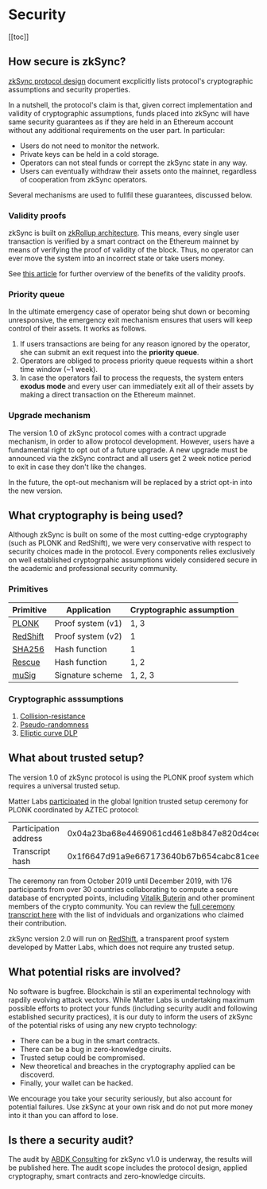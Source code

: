 # Security

[[toc]]

## How secure is zkSync?

[zkSync protocol design](https://github.com/matter-labs/zksync/blob/master/docs/protocol.md) document excplicitly lists protocol's cryptographic assumptions and security properties.

In a nutshell, the protocol's claim is that, given correct implementation and validity of cryptographic assumptions, funds placed into zkSync will have same security guarantees as if they are held in an Ethereum account without any additional requirements on the user part. In particular:

- Users do not need to monitor the network.
- Private keys can be held in a cold storage.
- Operators can not steal funds or corrept the zkSync state in any way.
- Users can eventually withdraw their assets onto the mainnet, regardless of cooperation from zkSync operators.

Several mechanisms are used to fullfil these guarantees, discussed below.

### Validity proofs

zkSync is built on [zkRollup architecture](/faq/intro#how-does-it-work). This means, every single user transaction is verified by a smart contract on the Ethereum mainnet by means of verifying the proof of validity of the block. Thus, no operator can ever move the system into an incorrect state or take users money.

See [this article](https://medium.com/starkware/validity-proofs-vs-fraud-proofs-4ef8b4d3d87a) for further overview of the benefits of the validity proofs.

### Priority queue

In the ultimate emergency case of operator being shut down or becoming unresponsive, the emergency exit mechanism ensures that users will keep control of their assets. It works as follows.

1. If users transactions are being for any reason ignored by the operator, she can submit an exit request into the **priority queue**.
2. Operators are obliged to process priority queue requests within a short time window (~1 week).
3. In case the operators fail to process the requests, the system enters **exodus mode** and every user can immediately exit all of their assets by making a direct transaction on the Ethereum mainnet.

### Upgrade mechanism

The version 1.0 of zkSync protocol comes with a contract upgrade mechanism, in order to allow protocol development. However, users have a fundamental right to opt out of a future upgrade. A new upgrade must be announced via the zkSync contract and all users get 2 week notice period to exit in case they don't like the changes.

In the future, the opt-out mechanism will be replaced by a strict opt-in into the new version.

## What cryptography is being used?

Although zkSync is built on some of the most cutting-edge cryptography (such as PLONK and RedShift), we were very conservative with respect to security choices made in the protocol. Every components relies exclusively on well established cryptogrpahic assumptions widely considered secure in the academic and professional security community.

### Primitives

|Primitive|Application|Cryptographic assumption|
|-|-|-| 
|[PLONK](https://eprint.iacr.org/2019/953)|Proof system (v1)|1, 3|
|[RedShift](https://eprint.iacr.org/2019/1400)|Proof system (v2)|1|
|[SHA256](https://en.wikipedia.org/wiki/SHA-2)|Hash function|1|
|[Rescue](https://eprint.iacr.org/2019/426.pdf)|Hash function|1, 2|
|[muSig](https://eprint.iacr.org/2018/068)|Signature scheme|1, 2, 3|

### Cryptographic asssumptions

1. [Collision-resistance](https://en.wikipedia.org/wiki/Collision_resistance)
2. [Pseudo-randomness](https://en.wikipedia.org/wiki/Pseudorandomness)
3. [Elliptic curve DLP](https://en.wikipedia.org/wiki/Discrete_logarithm#Cryptography)

## What about trusted setup?

The version 1.0 of zkSync protocol is using the PLONK proof system which requires a universal trusted setup.

Matter Labs [participated](https://www.aztecprotocol.com/ignition/participant/0x04a23ba68e4469061cd461e8b847e820d4ced948?timestamp=1587551054947) in the global Ignition trusted setup ceremony for PLONK coordinated by AZTEC protocol:

<table>
<tr>
    <td>Participation address</td>
    <td>0x04a23ba68e4469061cd461e8b847e820d4ced948</td>
</tr>
<tr>
    <td>Transcript hash</td>
    <td>0x1f6647d91a9e667173640b67b654cabc81ceee98d6100f259788afb34a3fc529</td>
</tr>
</table>

 The ceremony ran from October 2019 until December 2019, with 176 participants from over 30 countries collaborating to compute a secure database of encrypted points, including [Vitalik Buterin](https://twitter.com/VitalikButerin/status/1225856246307311616) and other prominent members of the crypto community. You can review the [full ceremony transcript here](https://www.aztecprotocol.com/ignition/) with the list of indviduals and organizations who claimed their contribution.

zkSync version 2.0 will run on [RedShift](https://eprint.iacr.org/2019/1400), a transparent proof system developed by Matter Labs, which does not require any trusted setup.

## What potential risks are involved?

No software is bugfree. Blockchain is stil an experimental technology with rapdily evolving attack vectors. While Matter Labs is undertaking maximum possible efforts to protect your funds (including security audit and following established security practices), it is our duty to inform the users of zkSync of the potential risks of using any new crypto technology:

- There can be a bug in the smart contracts.
- There can be a bug in zero-knowledge ciruits.
- Trusted setup could be compromised.
- New theoretical and breaches in the cryptography applied can be discoverd.
- Finally, your wallet can be hacked.

We encourage you take your security seriously, but also account for potential failures. Use zkSync at your own risk and do not put more money into it than you can afford to lose.

## Is there a security audit?

The audit by [ABDK Consulting](https://www.abdk.consulting/) for zkSync v1.0 is underway, the results will be published here. The audit scope includes the protocol design, applied cryptography, smart contracts and zero-knowledge circuits.
